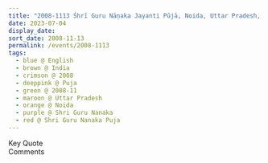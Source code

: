```yaml
---
title: "2008-1113 Śhrī Guru Nāṇaka Jayanti Pūjā, Noida, Uttar Pradesh, India"
date: 2023-07-04
display_date: 
sort_date: 2008-11-13
permalink: /events/2008-1113
tags:
  - blue @ English
  - brown @ India
  - crimson @ 2008
  - deeppink @ Puja
  - green @ 2008-11
  - maroon @ Uttar Pradesh
  - orange @ Noida
  - purple @ Shri Guru Nanaka
  - red @ Shri Guru Nanaka Puja
---
```


<wave-list>
  <list-title color="green" width="75">Key Quote</list-title>
  <list-item color="BlanchedAlmond"  width="200"></list-item>
  <list-item color="Lavender"></list-item>
  <list-item color="BlanchedAlmond"></list-item>
</wave-list>

<br>

<wave-list>
  <list-title color="green" width="75">Comments</list-title>
  <list-item color="BlanchedAlmond"  width="200"></list-item>
  <list-item color="Lavender"></list-item>
  <list-item color="BlanchedAlmond"></list-item>
</wave-list>